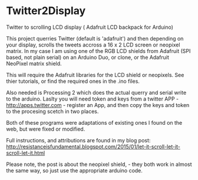 # Twitter2Display
Twitter to scrolling LCD display ( Adafruit LCD backpack for Arduino)

This project querries Twitter (default is 'adafruit') and then depending on your display, scrolls the tweets accross a 16 x 2 LCD screen or neopixel matrix.
In my case I am using one of the RGB LCD shields from Adafruit (SPI based, not plain serial) on an Arduino Duo, or clone, or the Adafruit NeoPixel matrix shield.

This will require the Adafruit libraries for the LCD shield or neopixels. See thier tutorials, or find the required ones in the .ino files.

Also needed is Processing 2 which does the actual querry and serial write to the arduino.
Laslty you will need token and keys from a twitter APP - http://apps.twitter.com - register an App, and then copy the keys and token to the procesing scetch in two places.

Both of these programs were adaptations of existing ones I found on the web, but were fixed or modified.

Full instructions, and attributions are found in my blog post: http://resistanceisfundamental.blogspot.com/2015/01/let-it-scroll-let-it-scroll-let-it.html

Please note, the post is about the neopixel shield, - they both work in almost the same way, so just use the appropriate arduino code. 
